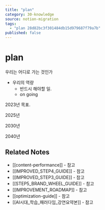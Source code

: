 ```yaml
---
title: "plan"
category: 30-knowledge
source: notion-migration
tags:
  - "plan 28d82bc3f301484db15d979687f79a7b"
published: false
---
```


# plan

우리는 어디로 가는 것인가

* 우리의 역량
  * 반드시 해야할 일.
  * on going

2023년 목표.

2025년

2030년

2040년

## Related Notes
- [[content-performance]] - 참고
- [[IMPROVED_STEP4_GUIDE]] - 참고
- [[IMPROVED_STEP3_GUIDE]] - 참고
- [[STEP5_BRAND_WHEEL_GUIDE]] - 참고
- [[IMPROVEMENT_ROADMAP]] - 참고
- [[optimization-guide]] - 참고
- [[AI시대_학습_패러다임_강연요약본]] - 참고
